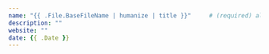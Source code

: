 ```yaml
---
name: "{{ .File.BaseFileName | humanize | title }}"     # (required) alphanumeric with spaces
description: ""
website: ""
date: {{ .Date }}
---
```

